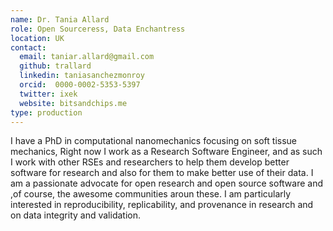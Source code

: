 ```yaml
---
name: Dr. Tania Allard
role: Open Sourceress, Data Enchantress
location: UK
contact:
  email: taniar.allard@gmail.com
  github: trallard
  linkedin: taniasanchezmonroy
  orcid:  0000-0002-5353-5397
  twitter: ixek
  website: bitsandchips.me
type: production
---
```


I have a PhD in computational nanomechanics focusing on soft tissue mechanics, Right now I work as a Research Software Engineer, and as such I work with other RSEs and researchers to help them develop better software for research and also for them to make better use of their data. I am a passionate advocate for open research and open source software and ,of course, the awesome communities aroun these. I am particularly interested in reproducibility, replicability, and provenance in research and on data integrity and validation.
